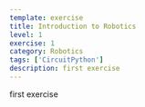 ```yaml
---
template: exercise
title: Introduction to Robotics
level: 1
exercise: 1
category: Robotics
tags: ['CircuitPython']
description: first exercise
---
```


first exercise
